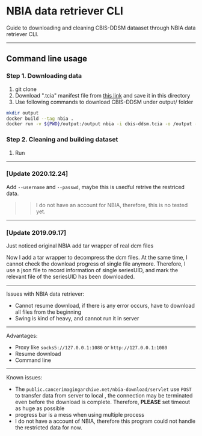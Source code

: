 # NBIA data retriever CLI

Guide to downloading and cleaning CBIS-DDSM dataaset through NBIA data retriever CLI.

---

## Command line usage

### Step 1. Downloading data 

1. git clone 
2. Download ".tcia" manifest file from [this link](https://wiki.cancerimagingarchive.net/display/Public/CBIS-DDSM) and save it in this directory 
3. Use following commands to download CBIS-DDSM under output/ folder

```bash
mkdir output
docker build --tag nbia . 
docker run -v ${PWD}/output:/output nbia -i cbis-ddsm.tcia -o /output -p 8 -t 1200000 
```

### Step 2. Cleaning and building dataset 
1. Run 

---

### [Update 2020.12.24]

Add `--username` and `--passwd`, maybe this is usedful retrive the restriced data.

>> I do not have an account for  NBIA, therefore, this is no tested yet.

---

### [Update 2019.09.17]

Just noticed original NBIA add tar wrapper of real dcm files

Now I add a tar wrapper to decompress the dcm files.
At the same time, I cannot check the download progress of single file anymore.
Therefore, I use a json file to record information of single seriesUID, and mark the relevant file of the seriesUID has been downloaded.

---

Issues with NBIA data retriever:

- Cannot resume download, if there is any error occurs, have to download all files from the beginning
- Swing is kind of heavy, and cannot run it in server

---
Advantages:

- Proxy like `socks5://127.0.0.1:1080` or `http://127.0.0.1:1080`
- Resume download
- Command line

---

Known issues:

- The `public.cancerimagingarchive.net/nbia-download/servlet` use `POST` to transfer data from server to local
, the connection may be terminated even before the download is complete. Therefore, **PLEASE** set timeout as huge as possible
- progress bar is a mess when using multiple process
- I do not have a account of NBIA, therefore this program could not handle the restricted data for now.
